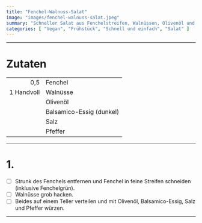```yaml
---
title: "Fenchel-Walnuss-Salat"
image: "images/fenchel-walnuss-salat.jpeg"
summary: "Schneller Salat aus Fenchelstreifen, Walnüssen, Olivenöl und Balsamico-Essig"
categories: [ "Vegan", "Frühstück", "Schnell und einfach", "Salat" ]
---
```


---

# Zutaten

|            |                          |
|-----------:|:-------------------------|
|        0,5 | Fenchel                  |
| 1 Handvoll | Walnüsse                 |
|            | Olivenöl                 |
|            | Balsamico-Essig (dunkel) |
|            | Salz                     |
|            | Pfeffer                  |

---

# 1.

- [ ] Strunk des Fenchels entfernen und Fenchel in feine Streifen schneiden (inklusive Fenchelgrün).
- [ ] Walnüsse grob hacken.
- [ ] Beides auf einem Teller verteilen und mit Olivenöl, Balsamico-Essig, Salz und Pfeffer würzen.

---
